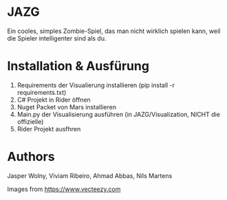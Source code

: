 # JAZG

Ein cooles, simples Zombie-Spiel, das man nicht wirklich spielen kann, weil die Spieler intelligenter sind als du.

# Installation & Ausfürung

1. Requirements der Visualierung installieren (pip install -r requirements.txt)
2. C# Projekt in Rider öffnen
3. Nuget Packet von Mars installieren
4. Main.py der Visualisierung ausführen (in JAZG/Visualization, NICHT die offizielle)
5. Rider Projekt ausfhren

# Authors

Jasper Wolny, Viviam Ribeiro, Ahmad Abbas, Nils Martens

Images from https://www.vecteezy.com
